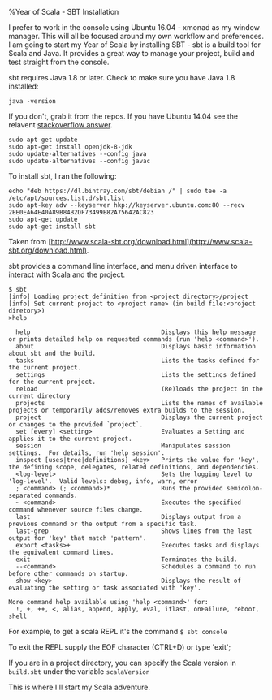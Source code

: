 %Year of Scala - SBT Installation

I prefer to work in the console using Ubuntu 16.04 - xmonad as my window manager. This will all be focused around my own workflow and preferences. I am going to start my Year of Scala by installing SBT - sbt is a build tool for Scala and Java. It provides a great way to manage your project, build and test straight from the console. 

sbt requires Java 1.8 or later.  Check to make sure you have Java 1.8 installed:

```
java -version

```
If you don't, grab it from the repos. If you have Ubuntu 14.04 see the relavent [stackoverflow answer](https://askubuntu.com/a/666481).

```
sudo apt-get update
sudo apt-get install openjdk-8-jdk
sudo update-alternatives --config java
sudo update-alternatives --config javac
```

To install sbt, I ran the following:
```
echo "deb https://dl.bintray.com/sbt/debian /" | sudo tee -a /etc/apt/sources.list.d/sbt.list
sudo apt-key adv --keyserver hkp://keyserver.ubuntu.com:80 --recv 2EE0EA64E40A89B84B2DF73499E82A75642AC823
sudo apt-get update
sudo apt-get install sbt
```
Taken from [http://www.scala-sbt.org/download.html](http://www.scala-sbt.org/download.html).

sbt provides a command line interface, and menu driven interface to interact with Scala and the project.

```
$ sbt
[info] Loading project definition from <project directory>/project
[info] Set current project to <project name> (in build file:<project diretory>)
>help 

  help                                    Displays this help message or prints detailed help on requested commands (run 'help <command>').
  about                                   Displays basic information about sbt and the build.
  tasks                                   Lists the tasks defined for the current project.
  settings                                Lists the settings defined for the current project.
  reload                                  (Re)loads the project in the current directory
  projects                                Lists the names of available projects or temporarily adds/removes extra builds to the session.
  project                                 Displays the current project or changes to the provided `project`.
  set [every] <setting>                   Evaluates a Setting and applies it to the current project.
  session                                 Manipulates session settings.  For details, run 'help session'.
  inspect [uses|tree|definitions] <key>   Prints the value for 'key', the defining scope, delegates, related definitions, and dependencies.
  <log-level>                             Sets the logging level to 'log-level'.  Valid levels: debug, info, warn, error
  ; <command> (; <command>)*              Runs the provided semicolon-separated commands.
  ~ <command>                             Executes the specified command whenever source files change.
  last                                    Displays output from a previous command or the output from a specific task.
  last-grep                               Shows lines from the last output for 'key' that match 'pattern'.
  export <tasks>+                         Executes tasks and displays the equivalent command lines.
  exit                                    Terminates the build.
  --<command>                             Schedules a command to run before other commands on startup.
  show <key>                              Displays the result of evaluating the setting or task associated with 'key'.

More command help available using 'help <command>' for:
  !, +, ++, <, alias, append, apply, eval, iflast, onFailure, reboot, shell
```

For example, to get a scala REPL it's the command ``` $ sbt console ```

To exit the REPL supply the EOF character (CTRL+D) or type 'exit';

If you are in a project directory, you can specify the Scala version in ```build.sbt``` under the variable ```scalaVersion```

This is where I'll start my Scala adventure.
